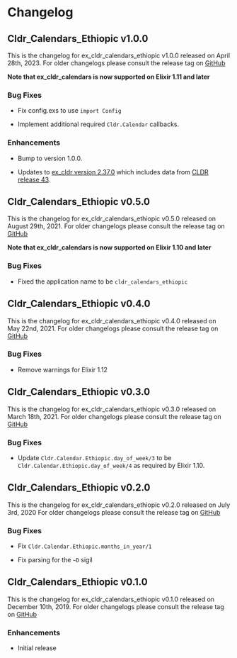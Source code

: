 # Changelog

## Cldr_Calendars_Ethiopic v1.0.0

This is the changelog for ex_cldr_calendars_ethiopic v1.0.0 released on April 28th, 2023.  For older changelogs please consult the release tag on [GitHub](https://github.com/elixir-cldr/cldr_calendars_coptic/tags)

**Note that ex_cldr_calendars is now supported on Elixir 1.11 and later**

### Bug Fixes

* Fix config.exs to use `import Config`

* Implement additional required `Cldr.Calendar` callbacks.

### Enhancements

* Bump to version 1.0.0.

* Updates to [ex_cldr version 2.37.0](https://hex.pm/packages/ex_cldr/2.37.0) which includes data from [CLDR release 43](https://cldr.unicode.org/index/downloads/cldr-43).

## Cldr_Calendars_Ethiopic v0.5.0

This is the changelog for ex_cldr_calendars_ethiopic v0.5.0 released on August 29th, 2021.  For older changelogs please consult the release tag on [GitHub](https://github.com/elixir-cldr/cldr_calendars_ethiopic/tags)

**Note that ex_cldr_calendars is now supported on Elixir 1.10 and later**

### Bug Fixes

* Fixed the application name to be `cldr_calendars_ethiopic`

## Cldr_Calendars_Ethiopic v0.4.0

This is the changelog for ex_cldr_calendars_ethiopic v0.4.0 released on May 22nd, 2021.  For older changelogs please consult the release tag on [GitHub](https://github.com/elixir-cldr/cldr_calendars_ethiopic/tags)

### Bug Fixes

* Remove warnings for Elixir 1.12

## Cldr_Calendars_Ethiopic v0.3.0

This is the changelog for ex_cldr_calendars_ethiopic v0.3.0 released on March 18th, 2021.  For older changelogs please consult the release tag on [GitHub](https://github.com/elixir-cldr/cldr_calendars_ethiopic/tags)

### Bug Fixes

* Update `Cldr.Calendar.Ethiopic.day_of_week/3` to be `Cldr.Calendar.Ethiopic.day_of_week/4` as required by Elixir 1.10.

## Cldr_Calendars_Ethiopic v0.2.0

This is the changelog for ex_cldr_calendars_ethiopic v0.2.0 released on July 3rd, 2020  For older changelogs please consult the release tag on [GitHub](https://github.com/elixir-cldr/cldr_calendars_ethiopic/tags)

### Bug Fixes

* Fix `Cldr.Calendar.Ethiopic.months_in_year/1`

* Fix parsing for the `~D` sigil

## Cldr_Calendars_Ethiopic v0.1.0

This is the changelog for ex_cldr_calendars_ethiopic v0.1.0 released on December 10th, 2019.  For older changelogs please consult the release tag on [GitHub](https://github.com/elixir-cldr/cldr_calendars_ethiopic/tags)

### Enhancements

* Initial release


